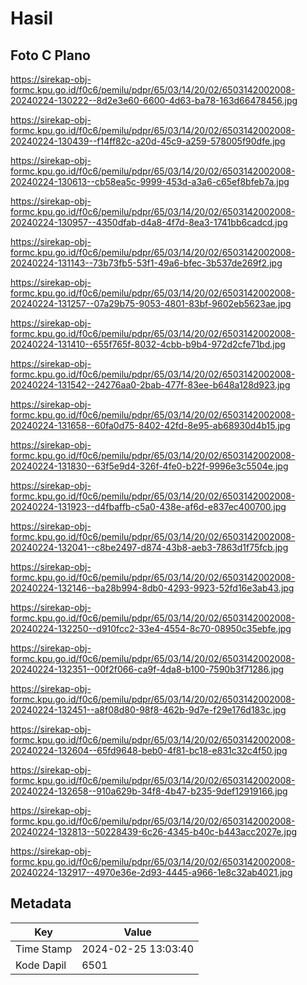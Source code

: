 # Hasil

## Foto C Plano

https://sirekap-obj-formc.kpu.go.id/f0c6/pemilu/pdpr/65/03/14/20/02/6503142002008-20240224-130222--8d2e3e60-6600-4d63-ba78-163d66478456.jpg

https://sirekap-obj-formc.kpu.go.id/f0c6/pemilu/pdpr/65/03/14/20/02/6503142002008-20240224-130439--f14ff82c-a20d-45c9-a259-578005f90dfe.jpg

https://sirekap-obj-formc.kpu.go.id/f0c6/pemilu/pdpr/65/03/14/20/02/6503142002008-20240224-130613--cb58ea5c-9999-453d-a3a6-c65ef8bfeb7a.jpg

https://sirekap-obj-formc.kpu.go.id/f0c6/pemilu/pdpr/65/03/14/20/02/6503142002008-20240224-130957--4350dfab-d4a8-4f7d-8ea3-1741bb6cadcd.jpg

https://sirekap-obj-formc.kpu.go.id/f0c6/pemilu/pdpr/65/03/14/20/02/6503142002008-20240224-131143--73b73fb5-53f1-49a6-bfec-3b537de269f2.jpg

https://sirekap-obj-formc.kpu.go.id/f0c6/pemilu/pdpr/65/03/14/20/02/6503142002008-20240224-131257--07a29b75-9053-4801-83bf-9602eb5623ae.jpg

https://sirekap-obj-formc.kpu.go.id/f0c6/pemilu/pdpr/65/03/14/20/02/6503142002008-20240224-131410--655f765f-8032-4cbb-b9b4-972d2cfe71bd.jpg

https://sirekap-obj-formc.kpu.go.id/f0c6/pemilu/pdpr/65/03/14/20/02/6503142002008-20240224-131542--24276aa0-2bab-477f-83ee-b648a128d923.jpg

https://sirekap-obj-formc.kpu.go.id/f0c6/pemilu/pdpr/65/03/14/20/02/6503142002008-20240224-131658--60fa0d75-8402-42fd-8e95-ab68930d4b15.jpg

https://sirekap-obj-formc.kpu.go.id/f0c6/pemilu/pdpr/65/03/14/20/02/6503142002008-20240224-131830--63f5e9d4-326f-4fe0-b22f-9996e3c5504e.jpg

https://sirekap-obj-formc.kpu.go.id/f0c6/pemilu/pdpr/65/03/14/20/02/6503142002008-20240224-131923--d4fbaffb-c5a0-438e-af6d-e837ec400700.jpg

https://sirekap-obj-formc.kpu.go.id/f0c6/pemilu/pdpr/65/03/14/20/02/6503142002008-20240224-132041--c8be2497-d874-43b8-aeb3-7863d1f75fcb.jpg

https://sirekap-obj-formc.kpu.go.id/f0c6/pemilu/pdpr/65/03/14/20/02/6503142002008-20240224-132146--ba28b994-8db0-4293-9923-52fd16e3ab43.jpg

https://sirekap-obj-formc.kpu.go.id/f0c6/pemilu/pdpr/65/03/14/20/02/6503142002008-20240224-132250--d910fcc2-33e4-4554-8c70-08950c35ebfe.jpg

https://sirekap-obj-formc.kpu.go.id/f0c6/pemilu/pdpr/65/03/14/20/02/6503142002008-20240224-132351--00f2f066-ca9f-4da8-b100-7590b3f71286.jpg

https://sirekap-obj-formc.kpu.go.id/f0c6/pemilu/pdpr/65/03/14/20/02/6503142002008-20240224-132451--a8f08d80-98f8-462b-9d7e-f29e176d183c.jpg

https://sirekap-obj-formc.kpu.go.id/f0c6/pemilu/pdpr/65/03/14/20/02/6503142002008-20240224-132604--65fd9648-beb0-4f81-bc18-e831c32c4f50.jpg

https://sirekap-obj-formc.kpu.go.id/f0c6/pemilu/pdpr/65/03/14/20/02/6503142002008-20240224-132658--910a629b-34f8-4b47-b235-9def12919166.jpg

https://sirekap-obj-formc.kpu.go.id/f0c6/pemilu/pdpr/65/03/14/20/02/6503142002008-20240224-132813--50228439-6c26-4345-b40c-b443acc2027e.jpg

https://sirekap-obj-formc.kpu.go.id/f0c6/pemilu/pdpr/65/03/14/20/02/6503142002008-20240224-132917--4970e36e-2d93-4445-a966-1e8c32ab4021.jpg


## Metadata

| Key        | Value               |
| ---------- | ------------------- |
| Time Stamp | 2024-02-25 13:03:40 |
| Kode Dapil | 6501                |



